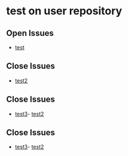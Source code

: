 # test on user repository

## Open Issues
- [test](https://github.com/pasca-l/test/issues/1)
## Close Issues
- [test2](https://github.com/pasca-l/test/issues/2)


## Close Issues
- [test3](https://github.com/pasca-l/test/issues/3)- [test2](https://github.com/pasca-l/test/issues/2)

## Close Issues
- [test3](https://github.com/pasca-l/test/issues/3)- [test2](https://github.com/pasca-l/test/issues/2)